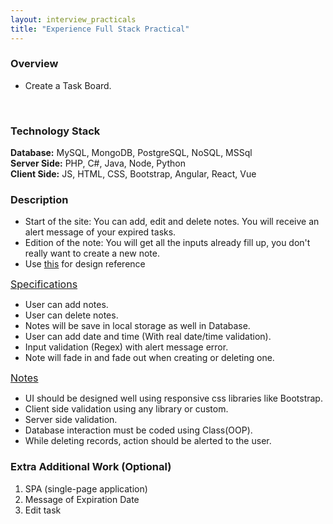 ```yaml
---
layout: interview_practicals
title: "Experience Full Stack Practical"
---
```


### Overview

* Create a Task Board.
<br>

### Technology Stack

**Database:** MySQL, MongoDB, PostgreSQL, NoSQL, MSSql<br>
**Server Side:** PHP, C#, Java, Node, Python<br>
**Client Side:** JS, HTML, CSS, Bootstrap, Angular, React, Vue<br>

### Description

* Start of the site: You can add, edit and delete notes. You will receive an alert message of your expired tasks.
* Edition of the note: You will get all the inputs already fill up, you don't really want to create a new note.
* Use [this](https://i.imgur.com/kwNiHkN.jpg) for design reference

<font size="3"><u>Specifications</u></font>

* User can add notes.
* User can delete notes.
* Notes will be save in local storage as well in Database.
* User can add date and time (With real date/time validation).
* Input validation (Regex) with alert message error.
* Note will fade in and fade out when creating or deleting one.

<font size="3"><u>Notes</u></font>

* UI should be designed well using responsive css libraries like Bootstrap.
* Client side validation using any library or custom.
* Server side validation.
* Database interaction must be coded using Class(OOP).
* While deleting records, action should be alerted to the user.

### Extra Additional Work (Optional)

1. SPA (single-page application)
2. Message of Expiration Date
3. Edit task
